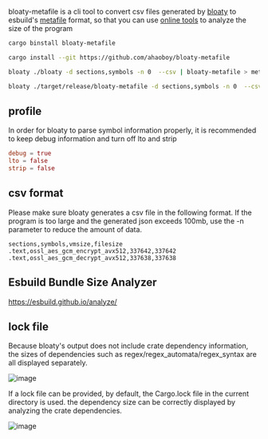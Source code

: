 bloaty-metafile is a cli tool to convert csv files generated by [bloaty](https://github.com/google/bloaty) to esbuild's [metafile](https://esbuild.github.io/api/#metafile) format, so that you can use [online tools](https://esbuild.github.io/analyze/) to analyze the size of the program

```bash
cargo binstall bloaty-metafile

cargo install --git https://github.com/ahaoboy/bloaty-metafile

bloaty ./bloaty -d sections,symbols -n 0  --csv | bloaty-metafile > meta.json

bloaty ./target/release/bloaty-metafile -d sections,symbols -n 0  --csv | bloaty-metafile --name=bloaty-metafile --lock=Cargo.lock  > meta.json
```

## profile

In order for bloaty to parse symbol information properly, it is recommended to keep debug information and turn off lto and strip

```toml
debug = true
lto = false
strip = false
```

## csv format

Please make sure bloaty generates a csv file in the following format. If the
program is too large and the generated json exceeds 100mb, use the -n parameter
to reduce the amount of data.

```
sections,symbols,vmsize,filesize
.text,ossl_aes_gcm_encrypt_avx512,337642,337642
.text,ossl_aes_gcm_decrypt_avx512,337638,337638
```

## Esbuild Bundle Size Analyzer

https://esbuild.github.io/analyze/

## lock file

Because bloaty's output does not include crate dependency information, the sizes
of dependencies such as regex/regex_automata/regex_syntax are all displayed
separately.

![image](https://github.com/user-attachments/assets/802e39bd-8f2e-4929-b37d-bff4fcb641f2)

If a lock file can be provided, by default, the Cargo.lock file in the current
directory is used. the dependency size can be correctly displayed by analyzing
the crate dependencies.

![image](https://github.com/user-attachments/assets/96a403fb-c004-40c5-9f72-af44e2ea7213)
